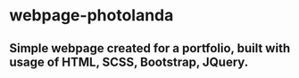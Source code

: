 # webpage-photolanda
## Simple webpage created for a portfolio, built with usage of HTML, SCSS, Bootstrap, JQuery.
